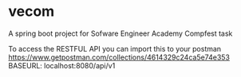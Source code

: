 # vecom
A spring boot project for Sofware Engineer Academy Compfest task

To access the RESTFUL API you can import this to your postman https://www.getpostman.com/collections/4614329c24ca5e74e353
BASEURL: localhost:8080/api/v1
